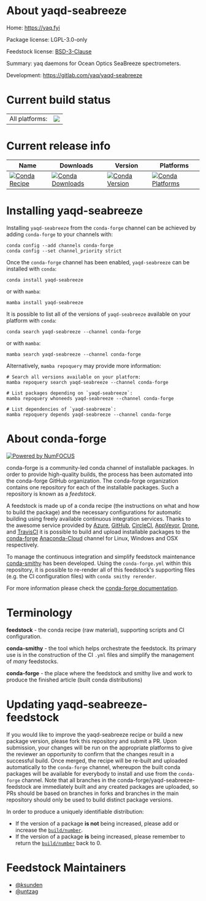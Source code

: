 About yaqd-seabreeze
====================

Home: https://yaq.fyi

Package license: LGPL-3.0-only

Feedstock license: [BSD-3-Clause](https://github.com/conda-forge/yaqd-seabreeze-feedstock/blob/main/LICENSE.txt)

Summary: yaq daemons for Ocean Optics SeaBreeze spectrometers.

Development: https://gitlab.com/yaq/yaqd-seabreeze

Current build status
====================


<table><tr><td>All platforms:</td>
    <td>
      <a href="https://dev.azure.com/conda-forge/feedstock-builds/_build/latest?definitionId=10386&branchName=main">
        <img src="https://dev.azure.com/conda-forge/feedstock-builds/_apis/build/status/yaqd-seabreeze-feedstock?branchName=main">
      </a>
    </td>
  </tr>
</table>

Current release info
====================

| Name | Downloads | Version | Platforms |
| --- | --- | --- | --- |
| [![Conda Recipe](https://img.shields.io/badge/recipe-yaqd--seabreeze-green.svg)](https://anaconda.org/conda-forge/yaqd-seabreeze) | [![Conda Downloads](https://img.shields.io/conda/dn/conda-forge/yaqd-seabreeze.svg)](https://anaconda.org/conda-forge/yaqd-seabreeze) | [![Conda Version](https://img.shields.io/conda/vn/conda-forge/yaqd-seabreeze.svg)](https://anaconda.org/conda-forge/yaqd-seabreeze) | [![Conda Platforms](https://img.shields.io/conda/pn/conda-forge/yaqd-seabreeze.svg)](https://anaconda.org/conda-forge/yaqd-seabreeze) |

Installing yaqd-seabreeze
=========================

Installing `yaqd-seabreeze` from the `conda-forge` channel can be achieved by adding `conda-forge` to your channels with:

```
conda config --add channels conda-forge
conda config --set channel_priority strict
```

Once the `conda-forge` channel has been enabled, `yaqd-seabreeze` can be installed with `conda`:

```
conda install yaqd-seabreeze
```

or with `mamba`:

```
mamba install yaqd-seabreeze
```

It is possible to list all of the versions of `yaqd-seabreeze` available on your platform with `conda`:

```
conda search yaqd-seabreeze --channel conda-forge
```

or with `mamba`:

```
mamba search yaqd-seabreeze --channel conda-forge
```

Alternatively, `mamba repoquery` may provide more information:

```
# Search all versions available on your platform:
mamba repoquery search yaqd-seabreeze --channel conda-forge

# List packages depending on `yaqd-seabreeze`:
mamba repoquery whoneeds yaqd-seabreeze --channel conda-forge

# List dependencies of `yaqd-seabreeze`:
mamba repoquery depends yaqd-seabreeze --channel conda-forge
```


About conda-forge
=================

[![Powered by
NumFOCUS](https://img.shields.io/badge/powered%20by-NumFOCUS-orange.svg?style=flat&colorA=E1523D&colorB=007D8A)](https://numfocus.org)

conda-forge is a community-led conda channel of installable packages.
In order to provide high-quality builds, the process has been automated into the
conda-forge GitHub organization. The conda-forge organization contains one repository
for each of the installable packages. Such a repository is known as a *feedstock*.

A feedstock is made up of a conda recipe (the instructions on what and how to build
the package) and the necessary configurations for automatic building using freely
available continuous integration services. Thanks to the awesome service provided by
[Azure](https://azure.microsoft.com/en-us/services/devops/), [GitHub](https://github.com/),
[CircleCI](https://circleci.com/), [AppVeyor](https://www.appveyor.com/),
[Drone](https://cloud.drone.io/welcome), and [TravisCI](https://travis-ci.com/)
it is possible to build and upload installable packages to the
[conda-forge](https://anaconda.org/conda-forge) [Anaconda-Cloud](https://anaconda.org/)
channel for Linux, Windows and OSX respectively.

To manage the continuous integration and simplify feedstock maintenance
[conda-smithy](https://github.com/conda-forge/conda-smithy) has been developed.
Using the ``conda-forge.yml`` within this repository, it is possible to re-render all of
this feedstock's supporting files (e.g. the CI configuration files) with ``conda smithy rerender``.

For more information please check the [conda-forge documentation](https://conda-forge.org/docs/).

Terminology
===========

**feedstock** - the conda recipe (raw material), supporting scripts and CI configuration.

**conda-smithy** - the tool which helps orchestrate the feedstock.
                   Its primary use is in the construction of the CI ``.yml`` files
                   and simplify the management of *many* feedstocks.

**conda-forge** - the place where the feedstock and smithy live and work to
                  produce the finished article (built conda distributions)


Updating yaqd-seabreeze-feedstock
=================================

If you would like to improve the yaqd-seabreeze recipe or build a new
package version, please fork this repository and submit a PR. Upon submission,
your changes will be run on the appropriate platforms to give the reviewer an
opportunity to confirm that the changes result in a successful build. Once
merged, the recipe will be re-built and uploaded automatically to the
`conda-forge` channel, whereupon the built conda packages will be available for
everybody to install and use from the `conda-forge` channel.
Note that all branches in the conda-forge/yaqd-seabreeze-feedstock are
immediately built and any created packages are uploaded, so PRs should be based
on branches in forks and branches in the main repository should only be used to
build distinct package versions.

In order to produce a uniquely identifiable distribution:
 * If the version of a package **is not** being increased, please add or increase
   the [``build/number``](https://docs.conda.io/projects/conda-build/en/latest/resources/define-metadata.html#build-number-and-string).
 * If the version of a package **is** being increased, please remember to return
   the [``build/number``](https://docs.conda.io/projects/conda-build/en/latest/resources/define-metadata.html#build-number-and-string)
   back to 0.

Feedstock Maintainers
=====================

* [@ksunden](https://github.com/ksunden/)
* [@untzag](https://github.com/untzag/)

